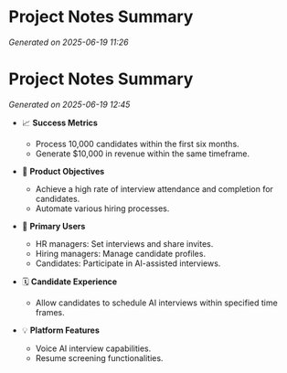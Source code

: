 # Project Notes Summary

*Generated on 2025-06-19 11:26*

# Project Notes Summary

*Generated on 2025-06-19 12:45*

- 📈 **Success Metrics**
  - Process 10,000 candidates within the first six months.
  - Generate $10,000 in revenue within the same timeframe.

- 🎯 **Product Objectives**
  - Achieve a high rate of interview attendance and completion for candidates.
  - Automate various hiring processes.

- 👥 **Primary Users**
  - HR managers: Set interviews and share invites.
  - Hiring managers: Manage candidate profiles.
  - Candidates: Participate in AI-assisted interviews.

- 🗓️ **Candidate Experience**
  - Allow candidates to schedule AI interviews within specified time frames.

- 💡 **Platform Features**
  - Voice AI interview capabilities.
  - Resume screening functionalities.